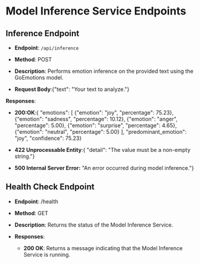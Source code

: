 # Model Inference Service Endpoints

## Inference Endpoint

- **Endpoint**: `/api/inference`
- **Method**: POST
- **Description**: Performs emotion inference on the provided text using the GoEmotions model.

- **Request Body**:{"text": "Your text to analyze."}

**Responses**:

*   **200:OK**:{ "emotions": \[ {"emotion": "joy", "percentage": 75.23}, {"emotion": "sadness", "percentage": 10.12}, {"emotion": "anger", "percentage": 5.00}, {"emotion": "surprise", "percentage": 4.65}, {"emotion": "neutral", "percentage": 5.00} \], "predominant\_emotion": "joy", "confidence": 75.23}
    
*  **422 Unprocessable Entity**:{ "detail": "The value must be a non-empty string."}
    
*   **500 Internal Server Error:**  "An error occurred during model inference."}

## Health Check Endpoint

*   **Endpoint**: /health
    
*   **Method**: GET
    
*   **Description**: Returns the status of the Model Inference Service.
    
*   **Responses**:
    
    *   **200 OK**: Returns a message indicating that the Model Inference Service is running.